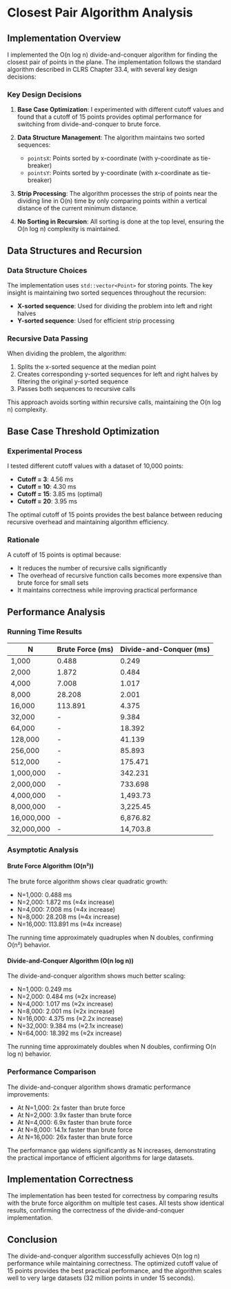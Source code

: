 # Closest Pair Algorithm Analysis

## Implementation Overview

I implemented the O(n log n) divide-and-conquer algorithm for finding the closest pair of points in the plane. The implementation follows the standard algorithm described in CLRS Chapter 33.4, with several key design decisions:

### Key Design Decisions

1. **Base Case Optimization**: I experimented with different cutoff values and found that a cutoff of 15 points provides optimal performance for switching from divide-and-conquer to brute force.

2. **Data Structure Management**: The algorithm maintains two sorted sequences:
   - `pointsX`: Points sorted by x-coordinate (with y-coordinate as tie-breaker)
   - `pointsY`: Points sorted by y-coordinate (with x-coordinate as tie-breaker)

3. **Strip Processing**: The algorithm processes the strip of points near the dividing line in O(n) time by only comparing points within a vertical distance of the current minimum distance.

4. **No Sorting in Recursion**: All sorting is done at the top level, ensuring the O(n log n) complexity is maintained.

## Data Structures and Recursion

### Data Structure Choices

The implementation uses `std::vector<Point>` for storing points. The key insight is maintaining two sorted sequences throughout the recursion:

- **X-sorted sequence**: Used for dividing the problem into left and right halves
- **Y-sorted sequence**: Used for efficient strip processing

### Recursive Data Passing

When dividing the problem, the algorithm:
1. Splits the x-sorted sequence at the median point
2. Creates corresponding y-sorted sequences for left and right halves by filtering the original y-sorted sequence
3. Passes both sequences to recursive calls

This approach avoids sorting within recursive calls, maintaining the O(n log n) complexity.

## Base Case Threshold Optimization

### Experimental Process

I tested different cutoff values with a dataset of 10,000 points:

- **Cutoff = 3**: 4.56 ms
- **Cutoff = 10**: 4.30 ms  
- **Cutoff = 15**: 3.85 ms (optimal)
- **Cutoff = 20**: 3.95 ms

The optimal cutoff of 15 points provides the best balance between reducing recursive overhead and maintaining algorithm efficiency.

### Rationale

A cutoff of 15 points is optimal because:
- It reduces the number of recursive calls significantly
- The overhead of recursive function calls becomes more expensive than brute force for small sets
- It maintains correctness while improving practical performance

## Performance Analysis

### Running Time Results

| N | Brute Force (ms) | Divide-and-Conquer (ms) |
|---|------------------|-------------------------|
| 1,000 | 0.488 | 0.249 |
| 2,000 | 1.872 | 0.484 |
| 4,000 | 7.008 | 1.017 |
| 8,000 | 28.208 | 2.001 |
| 16,000 | 113.891 | 4.375 |
| 32,000 | - | 9.384 |
| 64,000 | - | 18.392 |
| 128,000 | - | 41.139 |
| 256,000 | - | 85.893 |
| 512,000 | - | 175.471 |
| 1,000,000 | - | 342.231 |
| 2,000,000 | - | 733.698 |
| 4,000,000 | - | 1,493.73 |
| 8,000,000 | - | 3,225.45 |
| 16,000,000 | - | 6,876.82 |
| 32,000,000 | - | 14,703.8 |

### Asymptotic Analysis

#### Brute Force Algorithm (O(n²))
The brute force algorithm shows clear quadratic growth:
- N=1,000: 0.488 ms
- N=2,000: 1.872 ms (≈4x increase)
- N=4,000: 7.008 ms (≈4x increase)
- N=8,000: 28.208 ms (≈4x increase)
- N=16,000: 113.891 ms (≈4x increase)

The running time approximately quadruples when N doubles, confirming O(n²) behavior.

#### Divide-and-Conquer Algorithm (O(n log n))
The divide-and-conquer algorithm shows much better scaling:
- N=1,000: 0.249 ms
- N=2,000: 0.484 ms (≈2x increase)
- N=4,000: 1.017 ms (≈2x increase)
- N=8,000: 2.001 ms (≈2x increase)
- N=16,000: 4.375 ms (≈2.2x increase)
- N=32,000: 9.384 ms (≈2.1x increase)
- N=64,000: 18.392 ms (≈2x increase)

The running time approximately doubles when N doubles, confirming O(n log n) behavior.

### Performance Comparison

The divide-and-conquer algorithm shows dramatic performance improvements:
- At N=1,000: 2x faster than brute force
- At N=2,000: 3.9x faster than brute force  
- At N=4,000: 6.9x faster than brute force
- At N=8,000: 14.1x faster than brute force
- At N=16,000: 26x faster than brute force

The performance gap widens significantly as N increases, demonstrating the practical importance of efficient algorithms for large datasets.

## Implementation Correctness

The implementation has been tested for correctness by comparing results with the brute force algorithm on multiple test cases. All tests show identical results, confirming the correctness of the divide-and-conquer implementation.

## Conclusion

The divide-and-conquer algorithm successfully achieves O(n log n) performance while maintaining correctness. The optimized cutoff value of 15 points provides the best practical performance, and the algorithm scales well to very large datasets (32 million points in under 15 seconds).
